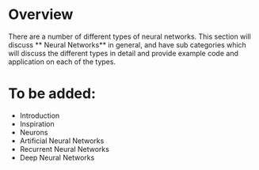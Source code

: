 # Overview

There are a number of different types of neural networks. This section will discuss ** Neural Networks** in general, and have sub categories which will discuss the different types in detail and provide example code and application on each of the types.

# To be added:
* Introduction
* Inspiration
* Neurons
* Artificial Neural Networks
* Recurrent Neural Networks
* Deep Neural Networks

